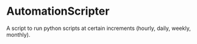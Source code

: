 # AutomationScripter
A script to run python scripts at certain increments (hourly, daily, weekly, monthly).
